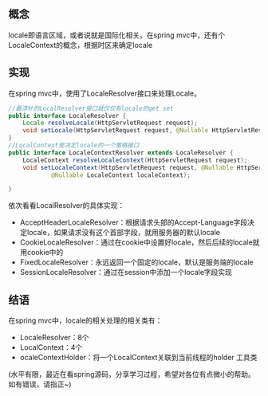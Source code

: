 ## 概念

locale即语言区域，或者说就是国际化相关。在spring mvc中，还有个LocaleContext的概念，根据时区来确定locale

## 实现

在spring mvc中，使用了LocaleResolver接口来处理Locale。

```java
//最淳朴的LocalResolver接口就仅仅有locale的get set
public interface LocaleResolver {
	Locale resolveLocale(HttpServletRequest request);
	void setLocale(HttpServletRequest request, @Nullable HttpServletResponse response, @Nullable Locale locale);
}
//LocalContext是决定locale的一个策略接口
public interface LocaleContextResolver extends LocaleResolver {
	LocaleContext resolveLocaleContext(HttpServletRequest request);
	void setLocaleContext(HttpServletRequest request, @Nullable HttpServletResponse response,
			@Nullable LocaleContext localeContext);

}
```

依次看看LocalResolver的具体实现：

* AcceptHeaderLocaleResolver：根据请求头部的Accept-Language字段决定locale，如果请求没有这个首部字段，就用服务器的默认locale
* CookieLocaleResolver：通过在cookie中设置好locale，然后后续的locale就用cookie中的
* FixedLocaleResolver：永远返回一个固定的locale，默认是服务端的locale
* SessionLocaleResolver：通过在session中添加一个locale字段实现

## 结语

在spring mvc中，locale的相关处理的相关类有：

* LocaleResolver：8个
* LocalContext：4个
* ocaleContextHolder：将一个LocalContext关联到当前线程的holder 工具类


(水平有限，最近在看spring源码，分享学习过程，希望对各位有点微小的帮助。如有错误，请指正~)